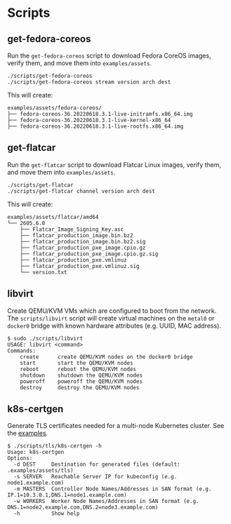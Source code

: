 # Scripts

## get-fedora-coreos

Run the `get-fedora-coreos` script to download Fedora CoreOS images, verify them, and move them into `examples/assets`.

```
./scripts/get-fedora-coreos
./scripts/get-fedora-coreos stream version arch dest
```

This will create:

```
examples/assets/fedora-coreos/
├── fedora-coreos-36.20220618.3.1-live-initramfs.x86_64.img
├── fedora-coreos-36.20220618.3.1-live-kernel-x86_64
├── fedora-coreos-36.20220618.3.1-live-rootfs.x86_64.img
```

## get-flatcar

Run the `get-flatcar` script to download Flatcar Linux images, verify them, and move them into `examples/assets`.

```
./scripts/get-flatcar
./scripts/get-flatcar channel version arch dest
```

This will create:

```
examples/assets/flatcar/amd64
└── 2605.6.0
    ├── Flatcar_Image_Signing_Key.asc
    ├── flatcar_production_image.bin.bz2
    ├── flatcar_production_image.bin.bz2.sig
    ├── flatcar_production_pxe_image.cpio.gz
    ├── flatcar_production_pxe_image.cpio.gz.sig
    ├── flatcar_production_pxe.vmlinuz
    ├── flatcar_production_pxe.vmlinuz.sig
    └── version.txt
```

## libvirt

Create QEMU/KVM VMs which are configured to boot from the network. The `scripts/libvirt` script will create virtual machines on the `metal0` or `docker0` bridge with known hardware attributes (e.g. UUID, MAC address).

    $ sudo ./scripts/libvirt
    USAGE: libvirt <command>
    Commands:
        create      create QEMU/KVM nodes on the docker0 bridge
        start       start the QEMU/KVM nodes
        reboot      reboot the QEMU/KVM nodes
        shutdown    shutdown the QEMU/KVM nodes
        poweroff    poweroff the QEMU/KVM nodes
        destroy     destroy the QEMU/KVM nodes

## k8s-certgen

Generate TLS certificates needed for a multi-node Kubernetes cluster. See the [examples](../examples/README.md#assets).

    $ ./scripts/tls/k8s-certgen -h
    Usage: k8s-certgen
    Options:
      -d DEST     Destination for generated files (default: .examples/assets/tls)
      -s SERVER   Reachable Server IP for kubeconfig (e.g. node1.example.com)
      -m MASTERS  Controller Node Names/Addresses in SAN format (e.g. IP.1=10.3.0.1,DNS.1=node1.example.com)
      -w WORKERS  Worker Node Names/Addresses in SAN format (e.g. DNS.1=node2.example.com,DNS.2=node3.example.com)
      -h          Show help

